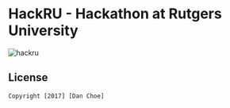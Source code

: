# HackRU - Hackathon at Rutgers University

<img src='https://github.com/dan-choe/hackru/blob/master/myvenv/demo.gif' title='hackru' alter='hackru'>

## License

    Copyright [2017] [Dan Choe]
